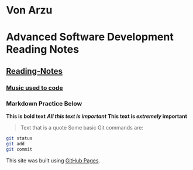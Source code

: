 
# Von Arzu

# Advanced Software Development Reading Notes

## [Reading-Notes](https://arzuvon.github.io./reading-notes)

### [Music used to code](https://www.youtube.com/watch?v=M5QY2_8704o)

### Markdown Practice Below

**This is bold text**
***All this text is important***
**This text is *extremely* important**
> Text that is a quote
Some basic Git commands are:

```sh
git status
git add
git commit
```

This site was built using [GitHub Pages](https://pages.github.com/).
